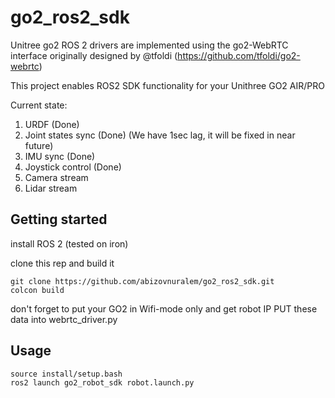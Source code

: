# go2_ros2_sdk
Unitree go2 ROS 2 drivers are implemented using the go2-WebRTC interface originally designed by @tfoldi (https://github.com/tfoldi/go2-webrtc)

This project enables ROS2 SDK functionality for your Unithree GO2 AIR/PRO

Current state:
1. URDF (Done)
2. Joint states sync (Done) (We have 1sec lag, it will be fixed in near future)
3. IMU sync (Done)
4. Joystick control (Done)
5. Camera stream
6. Lidar stream


## Getting started

install ROS 2 (tested on iron)

clone this rep and build it
```
git clone https://github.com/abizovnuralem/go2_ros2_sdk.git
colcon build
```

don't forget to put your GO2 in Wifi-mode only and get robot IP
PUT these data into webrtc_driver.py

## Usage
```
source install/setup.bash
ros2 launch go2_robot_sdk robot.launch.py
```
